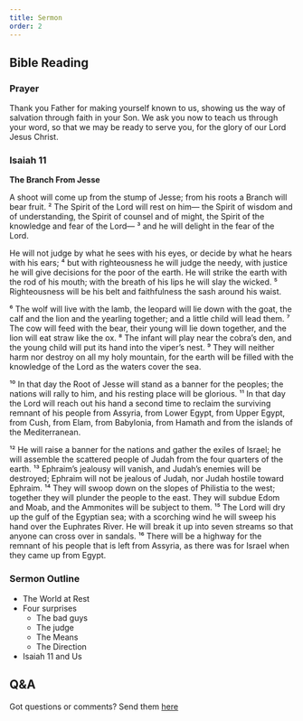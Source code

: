 ```yaml
---
title: Sermon
order: 2
---
```


## Bible Reading

### Prayer
Thank you Father for making yourself known to us, showing us the way of salvation through faith in your Son. We ask you now to teach us through your word, so that we may be ready to serve you, for the glory of our Lord Jesus Christ. 


### Isaiah 11

**The Branch From Jesse**

A shoot will come up from the stump of Jesse;
from his roots a Branch will bear fruit.
² The Spirit of the Lord will rest on him—
the Spirit of wisdom and of understanding,
the Spirit of counsel and of might,
the Spirit of the knowledge and fear of the Lord—
³ and he will delight in the fear of the Lord.

He will not judge by what he sees with his eyes,
or decide by what he hears with his ears;
⁴ but with righteousness he will judge the needy,
with justice he will give decisions for the poor of the earth.
He will strike the earth with the rod of his mouth;
with the breath of his lips he will slay the wicked.
⁵ Righteousness will be his belt
and faithfulness the sash around his waist.

⁶ The wolf will live with the lamb,
the leopard will lie down with the goat,
the calf and the lion and the yearling together;
and a little child will lead them.
⁷ The cow will feed with the bear,
their young will lie down together,
and the lion will eat straw like the ox.
⁸ The infant will play near the cobra’s den,
and the young child will put its hand into the viper’s nest.
⁹ They will neither harm nor destroy
on all my holy mountain,
for the earth will be filled with the knowledge of the Lord
as the waters cover the sea.

¹⁰ In that day the Root of Jesse will stand as a banner for the peoples; the nations will rally to him, and his resting place will be glorious. ¹¹ In that day the Lord will reach out his hand a second time to reclaim the surviving remnant of his people from Assyria, from Lower Egypt, from Upper Egypt, from Cush, from Elam, from Babylonia, from Hamath and from the islands of the Mediterranean.

¹² He will raise a banner for the nations
and gather the exiles of Israel;
he will assemble the scattered people of Judah
from the four quarters of the earth.
¹³ Ephraim’s jealousy will vanish,
and Judah’s enemies will be destroyed;
Ephraim will not be jealous of Judah,
nor Judah hostile toward Ephraim.
¹⁴ They will swoop down on the slopes of Philistia to the west;
together they will plunder the people to the east.
They will subdue Edom and Moab,
and the Ammonites will be subject to them.
¹⁵ The Lord will dry up
the gulf of the Egyptian sea;
with a scorching wind he will sweep his hand
over the Euphrates River.
He will break it up into seven streams
so that anyone can cross over in sandals.
¹⁶ There will be a highway for the remnant of his people
that is left from Assyria,
as there was for Israel
when they came up from Egypt.




### Sermon Outline

- The World at Rest
- Four surprises
    - The bad guys
    - The judge
    - The Means
    - The Direction 
- Isaiah 11 and Us 



## Q&A
Got questions or comments? Send them [here](https://tinyurl.com/SGHACQuestionsAnswers)
